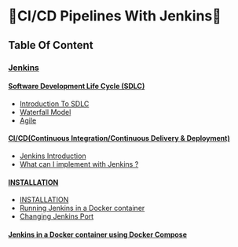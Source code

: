 # 🚀CI/CD Pipelines With Jenkins🚀

## Table Of Content

### <a target="_blank" href="./topics/introduction.md">Jenkins</a>

#### <a target="_blank" href="./topics/sdlc.md">Software Development Life Cycle (SDLC) </a>
- <a target="_blank" href="./topics/sdlc.md#introduction-to-sdlc"> Introduction To SDLC </a>
- <a target="_blank" href="./topics/sdlc.md#waterfall-model"> Waterfall Model </a>
- <a target="_blank" href="./topics/sdlc.md#agile-model"> Agile </a>


#### <a target="_blank" href="./topics/ci_cd.md">CI/CD(Continuous Integration/Continuous Delivery & Deployment)</a>
- <a target="_blank" href="./topics/introduction.md#jenkins-introduction"> Jenkins Introduction </a>
- <a target="_blank" href="./topics/introduction.md#what-can-i-implement-with-jenkins"> What can I implement with Jenkins ? </a>
#### <a target="_blank" href="./installation/installation.md">INSTALLATION</a>
- <a target="_blank" href="./installation/installation.md#installation"> INSTALLATION </a>
- <a target="_blank" href="./installation/installation.md#running-jenkins-in-a-docker-container"> Running Jenkins in a Docker container </a>
- <a target="_blank" href="./installation/installation.md#changing-jenkins-port"> Changing Jenkins Port </a>

#### <a target="_blank" href="./topics/jenkiens-docker-compse.md">Jenkins in a Docker container using Docker Compose</a>